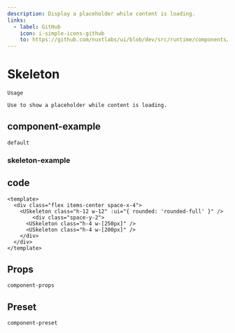 ```yaml
---
description: Display a placeholder while content is loading.
links:
  - label: GitHub
    icon: i-simple-icons-github
    to: https://github.com/nuxtlabs/ui/blob/dev/src/runtime/components/layout/Skeleton.vue
---
```

# Skeleton

`Usage`

`Use to show a placeholder while content is loading.`

## component-example

`default`

### skeleton-example

## code

```vue
<template>
  <div class="flex items-center space-x-4">
    <USkeleton class="h-12 w-12" :ui="{ rounded: 'rounded-full' }" />
        <div class="space-y-2">
      <USkeleton class="h-4 w-[250px]" />
      <USkeleton class="h-4 w-[200px]" />
    </div>
  </div>
</template>
```

## Props

`component-props`

## Preset

`component-preset`
